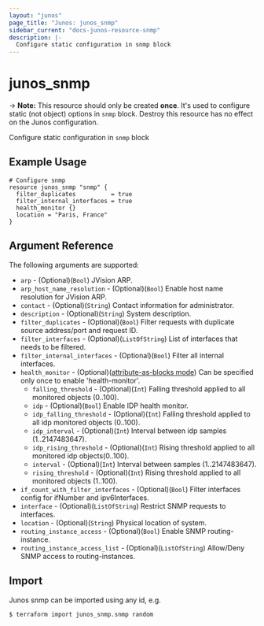 ```yaml
---
layout: "junos"
page_title: "Junos: junos_snmp"
sidebar_current: "docs-junos-resource-snmp"
description: |-
  Configure static configuration in snmp block
---
```


# junos_snmp

-> **Note:** This resource should only be created **once**. It's used to configure static (not object) options in `snmp` block. Destroy this resource has no effect on the Junos configuration.  

Configure static configuration in `snmp` block

## Example Usage

```hcl
# Configure snmp
resource junos_snmp "snmp" {
  filter_duplicates          = true
  filter_internal_interfaces = true
  health_monitor {}
  location = "Paris, France"
}
```

## Argument Reference

The following arguments are supported:

* `arp` - (Optional)(`Bool`) JVision ARP.
* `arp_host_name_resolution` - (Optional)(`Bool`) Enable host name resolution for JVision ARP.
* `contact` - (Optional)(`String`) Contact information for administrator.
* `description` - (Optional)(`String`) System description.
* `filter_duplicates` - (Optional)(`Bool`) Filter requests with duplicate source address/port and request ID.
* `filter_interfaces` - (Optional)(`ListOfString`) List of interfaces that needs to be filtered.
* `filter_internal_interfaces` - (Optional)(`Bool`) Filter all internal interfaces.
* `health_monitor` - (Optional)([attribute-as-blocks mode](https://www.terraform.io/docs/configuration/attr-as-blocks.html)) Can be specified only once to enable 'health-monitor'.
  * `falling_threshold` - (Optional)(`Int`) Falling threshold applied to all monitored objects (0..100).
  * `idp` - (Optional)(`Bool`) Enable IDP health monitor.
  * `idp_falling_threshold` - (Optional)(`Int`) Falling threshold applied to all idp monitored objects (0..100).
  * `idp_interval` - (Optional)(`Int`) Interval between idp samples (1..2147483647).
  * `idp_rising_threshold` - (Optional)(`Int`) Rising threshold applied to all monitored idp objects(0..100).
  * `interval` - (Optional)(`Int`) Interval between samples (1..2147483647).
  * `rising_threshold` - (Optional)(`Int`) Rising threshold applied to all monitored objects (1..100).
* `if_count_with_filter_interfaces` - (Optional)(`Bool`) Filter interfaces config for ifNumber and ipv6Interfaces.
* `interface` - (Optional)(`ListOfString`) Restrict SNMP requests to interfaces.
* `location` - (Optional)(`String`) Physical location of system.
* `routing_instance_access` - (Optional)(`Bool`) Enable SNMP routing-instance.
* `routing_instance_access_list` - (Optional)(`ListOfString`) Allow/Deny SNMP access to routing-instances.

## Import

Junos snmp can be imported using any id, e.g.

```
$ terraform import junos_snmp.snmp random
```
